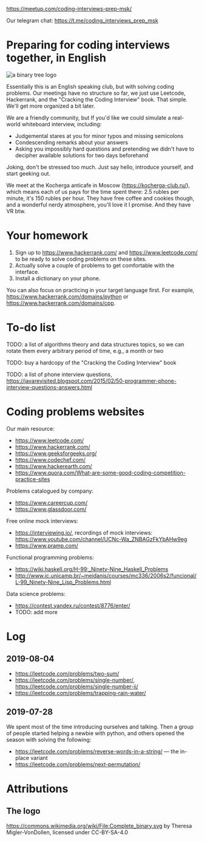 https://meetup.com/coding-interviews-prep-msk/

Our telegram chat: https://t.me/coding_interviews_prep_msk

# Preparing for coding interviews together, in English

![a binary tree logo](https://upload.wikimedia.org/wikipedia/commons/thumb/4/46/Complete_binary.svg/200px-Complete_binary.svg.png)

Essentially this is an English speaking club, but with solving coding problems. Our meetings have no structure so far, we just use Leetcode, Hackerrank, and the "Cracking the Coding Interview" book. That simple. We'll get more organized a bit later.

We are a friendly community, but If you'd like we could simulate a real-world whiteboard interview, including:

- Judgemental stares at you for minor typos and missing semicolons
- Condescending remarks about your answers
- Asking you impossibly hard questions and pretending we didn't have to decipher available solutions for two days beforehand

Joking, don't be stressed too much. Just say hello, introduce yourself, and start geeking out.

We meet at the Kocherga anticafe in Moscow (https://kocherga-club.ru/), which means each of us pays for the time spent there: 2.5 rubles per minute, it's 150 rubles per hour. They have free coffee and cookies though, and a wonderful nerdy atmosphere, you'll love it I promise. And they have VR btw.

# Your homework

1. Sign up to https://www.hackerrank.com/ and https://www.leetcode.com/ to be ready to solve coding problems on these sites.
2. Actually solve a couple of problems to get comfortable with the interface.
3. Install a dictionary on your phone.

You can also focus on practicing in your target language first. For example, https://www.hackerrank.com/domains/python or https://www.hackerrank.com/domains/cpp.

# To-do list

TODO: a list of algorithms theory and data structures topics, so we can rotate them every arbitrary period of time, e.g., a month or two

TODO: buy a hardcopy of the "Cracking the Coding Interview" book

TODO: a list of phone interview questions, https://javarevisited.blogspot.com/2015/02/50-programmer-phone-interview-questions-answers.html

# Coding problems websites

Our main resource:

- https://www.leetcode.com/
- https://www.hackerrank.com/
- https://www.geeksforgeeks.org/
- https://www.codechef.com/
- https://www.hackerearth.com/
- https://www.quora.com/What-are-some-good-coding-competition-practice-sites

Problems catalogued by company:

- https://www.careercup.com/
- https://www.glassdoor.com/

Free online mock interviews:

- https://interviewing.io/, recordings of mock interviews: https://www.youtube.com/channel/UCNc-Wa_ZNBAGzFkYbAHw9eg
- https://www.pramp.com/

Functional programming problems:

- https://wiki.haskell.org/H-99:_Ninety-Nine_Haskell_Problems
- http://www.ic.unicamp.br/~meidanis/courses/mc336/2006s2/funcional/L-99_Ninety-Nine_Lisp_Problems.html

Data science problems:

- https://contest.yandex.ru/contest/8776/enter/
- TODO: add more

# Log

## 2019-08-04

- https://leetcode.com/problems/two-sum/
- https://leetcode.com/problems/single-number/, https://leetcode.com/problems/single-number-ii/
- https://leetcode.com/problems/trapping-rain-water/

## 2019-07-28

We spent most of the time introducing ourselves and talking. Then a group of people started helping a newbie with python, and others opened the season with solving the following:

- https://leetcode.com/problems/reverse-words-in-a-string/ — the in-place variant
- https://leetcode.com/problems/next-permutation/

# Attributions

## The logo

https://commons.wikimedia.org/wiki/File:Complete_binary.svg by Theresa Migler-VonDollen, licensed under CC-BY-SA-4.0
